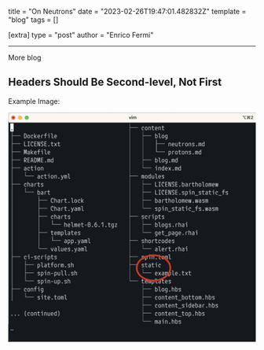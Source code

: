 title = "On Neutrons"
date = "2023-02-26T19:47:01.482832Z"
template = "blog"
tags = []

[extra]
type = "post"
author = "Enrico Fermi"

---

More blog

<!-- Ideally, for SEO there should be an image after the first paragraph or two -->

## Headers Should Be Second-level, Not First

Example Image:

![Caption Text](/static/image-example.png)
